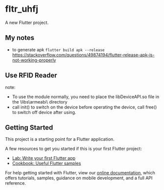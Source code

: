 # fltr_uhfj

A new Flutter project.

## My notes

- to generate apk `flutter build apk --release`
  https://stackoverflow.com/questions/49874194/flutter-release-apk-is-not-working-properly

## Use RFID Reader

note:

- To use the module normally, you need to place the libDeviceAPI.so file in the \libs\armeabi\ directory
- call init() to switch on the device before operating the device, call free() to switch off device after using.

## Getting Started

This project is a starting point for a Flutter application.

A few resources to get you started if this is your first Flutter project:

- [Lab: Write your first Flutter app](https://flutter.dev/docs/get-started/codelab)
- [Cookbook: Useful Flutter samples](https://flutter.dev/docs/cookbook)

For help getting started with Flutter, view our
[online documentation](https://flutter.dev/docs), which offers tutorials,
samples, guidance on mobile development, and a full API reference.
